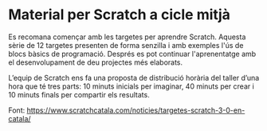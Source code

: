 # Material per Scratch a cicle mitjà

Es recomana començar amb les targetes per aprendre Scratch. Aquesta sèrie de 12 targetes presenten de forma senzilla i amb exemples l'ús de blocs bàsics de programació.   Després es pot continuar l'aprenentatge amb el desenvolupament de deu projectes més elaborats. 

L’equip de Scratch ens fa una proposta de distribució horària del taller d’una hora que té tres parts: 10 minuts inicials per imaginar, 40 minuts per crear i 10 minuts finals per compartir els resultats.

Font: https://www.scratchcatala.com/noticies/targetes-scratch-3-0-en-catala/
